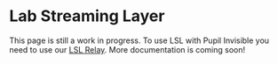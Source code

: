 # Lab Streaming Layer
This page is still a work in progress. To use LSL with Pupil Invisible you need to use our [LSL Relay](https://github.com/pupil-labs/lsl-relay). More documentation is coming soon!